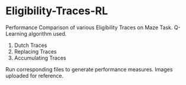 # Eligibility-Traces-RL
Performance Comparison of various Eligibility Traces on Maze Task. Q-Learning algorithm used.
1) Dutch Traces
2) Replacing Traces
3) Accumulating Traces

Run corresponding files to generate performance measures. Images uploaded for reference.
